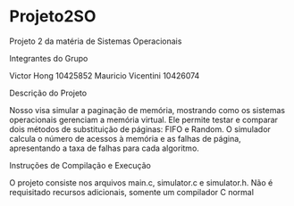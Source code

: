 # Projeto2SO
Projeto 2 da matéria de Sistemas Operacionais

Integrantes do Grupo

Victor Hong           10425852
Mauricio Vicentini    10426074

Descrição do Projeto

Nosso visa simular a paginação de memória, mostrando como os sistemas operacionais gerenciam a memória virtual. Ele permite testar e comparar dois métodos de substituição de páginas: FIFO e Random. O simulador calcula o número de acessos à memória e as falhas de página, apresentando a taxa de falhas para cada algoritmo.


Instruções de Compilação e Execução

O projeto consiste nos arquivos main.c, simulator.c e simulator.h. Não é requisitado recursos adicionais, somente um compilador C normal